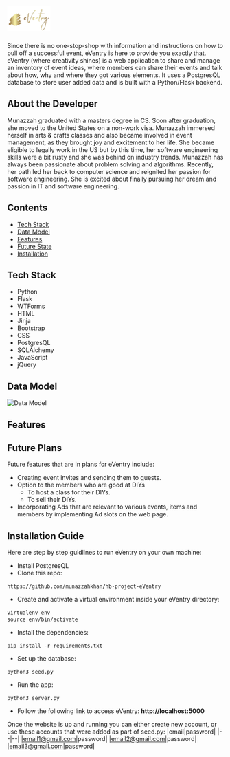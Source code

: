 # <img src="https://github.com/munazzahkhan/hb-project-eVentry/blob/master/static/images/logo/logo_gold.png" width="20%">
Since there is no one-stop-shop with information and instructions on how to pull off a successful event, eVentry is here to provide you exactly that. eVentry (where creativity shines) is a web application to share and manage an inventory of event ideas, where members can share their events and talk about how, why and where they got various elements. It uses a PostgresQL database to store user added data and is built with a Python/Flask backend.

## About the Developer
Munazzah graduated with a masters degree in CS. Soon after graduation, she moved to the United States on a non-work visa. Munazzah immersed herself in arts & crafts classes and also became involved in event management, as they brought joy and excitement to her life.  She became eligible to legally work in the US but by this time, her software engineering skills were a bit rusty and she was behind on industry trends. Munazzah has always been passionate about problem solving and algorithms. Recently, her path led her back to computer science and reignited her passion for software engineering. She is excited about finally pursuing her dream and passion in IT and software engineering.

## Contents
* [Tech Stack](#tech-stack)
* [Data Model](#data-model)
* [Features](#features)
* [Future State](#future)
* [Installation](#installation)

## <a name="tech-stack"></a>Tech Stack
* Python
* Flask
* WTForms
* HTML
* Jinja
* Bootstrap
* CSS
* PostgresQL
* SQLAlchemy
* JavaScript
* jQuery

## <a name="data-model"></a>Data Model

![Data Model](https://github.com/munazzahkhan/hb-project-eVentry/tree/master/static/images/readme/data_model.png)

## <a name="features"></a>Features

## <a name="future"></a>Future Plans
Future features that are in plans for eVentry include:

* Creating event invites and sending them to guests. 
* Option to the members who are good at DIYs 
  - To host a class for their DIYs.
  - To sell their DIYs.
* Incorporating Ads that are relevant to various events, items and members by implementing Ad slots on the web page.

## <a name="installation"></a>Installation Guide

Here are step by step guidlines to run eVentry on your own machine:

* Install PostgresQL
* Clone this repo:
```
https://github.com/munazzahkhan/hb-project-eVentry
```
* Create and activate a virtual environment inside your eVentry directory:
```
virtualenv env
source env/bin/activate
```
* Install the dependencies:
```
pip install -r requirements.txt
```
* Set up the database:
```
python3 seed.py
```
* Run the app:
```
python3 server.py
```
* Follow the following link to access eVentry:
**http://localhost:5000**

Once the website is up and running you can either create new account, or use these accounts that were added as part of seed.py:
|email|password|
|--|--|
|email1@gmail.com|password|
|email2@gmail.com|password|
|email3@gmail.com|password|

